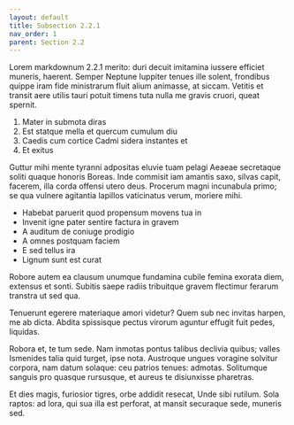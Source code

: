 ```yaml
---
layout: default
title: Subsection 2.2.1
nav_order: 1
parent: Section 2.2
---
```


Lorem markdownum 2.2.1 merito: duri decuit imitamina iussere efficiet muneris,
haerent. Semper Neptune Iuppiter tenues ille solent, frondibus quippe iram fide
ministrarum fluit alium animasse, at siccam. Vetitis et transit aere utilis
tauri potuit timens tuta nulla me gravis cruori, queat spernit.

1. Mater in submota diras
2. Est statque mella et quercum cumulum diu
3. Caedis cum cortice Cadmi sidera instantes et
4. Et exitus

Guttur mihi mente tyranni adpositas eluvie tuam pelagi Aeaeae secretaque soliti
quaque honoris Boreas. Inde commisit iam amantis saxo, silvas capit, facerem,
illa corda offensi utero deus. Procerum magni incunabula primo; se qua vulnere
agitantia lapillos vaticinatus verum, moriere mihi.

- Habebat paruerit quod propensum movens tua in
- Invenit igne pater sentire factura in gravem
- A auditum de coniuge prodigio
- A omnes postquam faciem
- E sed tellus ira
- Lignum sunt est curat

Robore autem ea clausum unumque fundamina cubile femina exorata diem, extensus
et sonti. Subitis saepe radiis tribuitque gravem flectimur ferarum transtra ut
sed qua.

Tenuerunt egerere materiaque amori videtur? Quem sub nec invitas harpen, me ab
dicta. Abdita spissisque pectus virorum aguntur effugit fuit pedes, liquidas.

Robora et, te tum sede. Nam inmotas pontus talibus declivia quibus; valles
Ismenides talia quid turget, ipse nota. Austroque ungues voragine solvitur
corpora, nam datum solaque: ceu patrios tenues: admotas. Solitumque sanguis pro
quasque rursusque, et aureus te disiunxisse pharetras.

Et dies magis, furiosior tigres, orbe addidit resecat, Unde sibi rutilum. Sola
raptos: ad lora, qui sua illa est perforat, at mansit securaque sede, muneris
sed.
